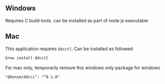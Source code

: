 ## Windows
Requires C build tools. can be installed as part of node js executable

## Mac
This application requires `ddcctl`. Can be installed as followed

```bash
brew install ddcctl
```

For mac only, temporarily remove this windows only package for windows
```
"@hensm/ddcci": "^0.1.0"
```
